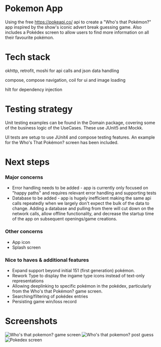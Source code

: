 # Pokemon App
Using the free https://pokeapi.co/ api to create a "Who's that Pokémon?" app inspired by the show's iconic advert break guessing game. Also includes a Pokédex screen to allow users to find more information on all their favourite pokémon. 

# Tech stack 
okhttp, retrofit, moshi for api calls and json data handling

compose, compose navigation, coil for ui and image loading

hilt for dependency injection

# Testing strategy
Unit testing examples can be found in the Domain package, covering some of the business logic of the UseCases. These use JUnit5 and Mockk. 

UI tests are setup to use JUnit4 and compose testing features. An example for the Who's That Pokémon? screen has been included. 

# Next steps
### Major concerns
- Error handling needs to be added - app is currently only focused on "happy paths" and requires relevant error handling and supporting tests
- Database to be added - app is hugely inefficient making the same api calls repeatedly when we largely don't expect the bulk of the data to change. Adding a database and pulling from there will cut down on the network calls, allow offline functionality, and decrease the startup time of the app on subsequent openings/game creations. 

### Other concerns
- App icon
- Splash screen 

### Nice to haves & additional features
- Expand support beyond initial 151 (first generation) pokémon.
- Rework Type to display the ingame type icons instead of text-only representations
- Allowing deeplinking to specific pokémon in the pokédex, particularly from the Who's that Pokémon? game screen.
- Searching/filtering of pokédex entries
- Persisting game win/loss record

# Screenshots
![Who's that pokemon? game screen](/assets/ss1.PNG)
![Who's that pokemon? post guess](/assets/ss2.PNG)
![Pokedex screen](/assets/ss3.PNG)
